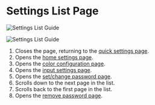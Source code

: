 # Settings List Page

![Settings List Guide](../images/screenshots/pages/settingsList1.png?raw=true "First settings list page")

![Settings List Guide](../images/screenshots/pages/settingsList2.png?raw=true "Second settings list page")
1. Closes the page, returning to the [quick settings page](./quickSettings.md).
2. Opens the [home settings page](./homeSettings.md).
3. Opens the [color configuration page](./color.md).
4. Opens the [input settings page](./inputSettings.md).
5. Opens the [set/change password page](./password.md).
6. Scrolls down to the next page in the list.
7. Scrolls back to the first page in the list.
8. Opens the [remove password page](./password.md).
